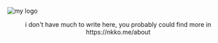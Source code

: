 ![my logo](https://github.com/user-attachments/assets/9067d5f3-cca6-4c94-ac98-53bda0ea9c52)

<p align="center">i don't have much to write here, you probably could find more in https://nkko.me/about</p>
